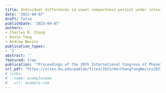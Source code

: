 ```yaml
---
title: Individual differences in vowel compactness persist under intoxication across first and second languages
date: '2023-04-07'
draft: false
publishDate: '2023-04-07'
authors:
- Charles B. Chang
- Kevin Tang
- Andrew Nevins
publication_types:
- '1'
abstract: ''
featured: true
publication: '*Proceedings of the 20th International Congress of Phonetic Sciences, Prague, Czech Republic 2023*'
url_pdf: "https://sites.bu.edu/pamlab/files/2023/04/ChangTangNevins2023_ICPhS20.pdf"
# links: 
# - name: examplename
#   url: example.com
---
```


